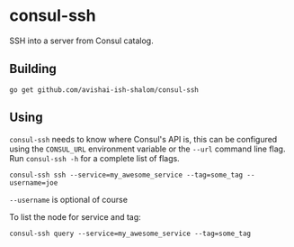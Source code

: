 # consul-ssh
SSH into a server from Consul catalog.

## Building

```
go get github.com/avishai-ish-shalom/consul-ssh
```

## Using

`consul-ssh` needs to know where Consul's API is, this can be configured using the `CONSUL_URL` environment variable or the `--url` command line flag.
Run `consul-ssh -h` for a complete list of flags.

```
consul-ssh ssh --service=my_awesome_service --tag=some_tag --username=joe
```
`--username` is optional of course

To list the node for service and tag:

```
consul-ssh query --service=my_awesome_service --tag=some_tag
```